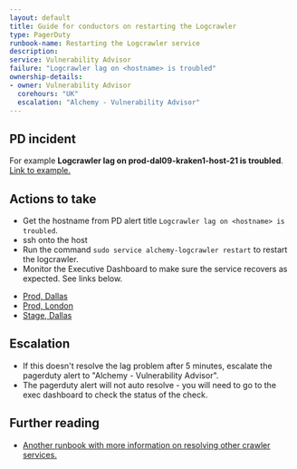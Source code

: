 ```yaml
---
layout: default
title: Guide for conductors on restarting the Logcrawler
type: PagerDuty
runbook-name: Restarting the Logcrawler service
description:
service: Vulnerability Advisor
failure: "Logcrawler lag on <hostname> is troubled"
ownership-details:
- owner: Vulnerability Advisor
  corehours: "UK"
  escalation: "Alchemy - Vulnerability Advisor"
---
```



## PD incident
For example **Logcrawler lag on prod-dal09-kraken1-host-21 is troubled**. [Link to example.](https://bluemix.pagerduty.com/incidents/P0ME98G)


## Actions to take

  * Get the hostname from PD alert title `Logcrawler lag on <hostname> is troubled`.
  * ssh onto the host
  * Run the command `sudo service alchemy-logcrawler restart` to restart the logcrawler.
  * Monitor the Executive Dashboard to make sure the service recovers as expected. See links below.
  
  
  - [Prod, Dallas](https://dashboard.rtp.raleigh.ibm.com/executive-dashboard#/default/va_prod_us_south/overview)
  - [Prod, London](https://dashboard.rtp.raleigh.ibm.com/executive-dashboard#/default/va_prod_eu_gb/overview)
  - [Stage, Dallas](https://dashboard.rtp.raleigh.ibm.com/executive-dashboard#/default/stage_dal09/overview)


  
## Escalation

  * If this doesn't resolve the lag problem after 5 minutes, escalate the pagerduty alert to "Alchemy - Vulnerability Advisor".
  * The pagerduty alert will not auto resolve - you will need to go to the exec dashboard to check the status of the check. 
  
## Further reading

  * [Another runbook with more information on resolving other crawler services.](https://alchemy-prod.hursley.ibm.com/docs/runbooks/pagerduty_crawlers.html)
